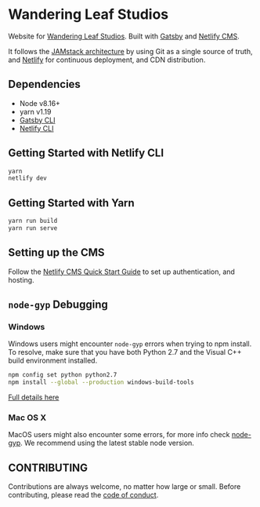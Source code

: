 # Wandering Leaf Studios

Website for [Wandering Leaf Studios](https://wanderingleafstudios.com).
Built with [Gatsby](https://www.gatsbyjs.org/) and [Netlify CMS](https://www.netlifycms.org).

It follows the [JAMstack architecture](https://jamstack.org) by using Git as a single source of truth, and [Netlify](https://www.netlify.com) for continuous deployment, and CDN distribution.

## Dependencies

- Node v8.16+
- yarn v1.19
- [Gatsby CLI](https://www.gatsbyjs.org/docs/)
- [Netlify CLI](https://github.com/netlify/cli)

## Getting Started with Netlify CLI

```bash
yarn
netlify dev
```

## Getting Started with Yarn

```bash
yarn run build
yarn run serve
```

## Setting up the CMS

Follow the [Netlify CMS Quick Start Guide](https://www.netlifycms.org/docs/quick-start/#authentication) to set up authentication, and hosting.

## `node-gyp` Debugging

### Windows

Windows users might encounter `node-gyp` errors when trying to npm install.
To resolve, make sure that you have both Python 2.7 and the Visual C++ build environment installed.

```bash
npm config set python python2.7
npm install --global --production windows-build-tools
```

[Full details here](https://www.npmjs.com/package/node-gyp 'NPM node-gyp page')

### Mac OS X

MacOS users might also encounter some errors, for more info check [node-gyp](https://github.com/nodejs/node-gyp). We recommend using the latest stable node version.

## CONTRIBUTING

Contributions are always welcome, no matter how large or small. Before contributing, please read the [code of conduct](CODE_OF_CONDUCT.md).
